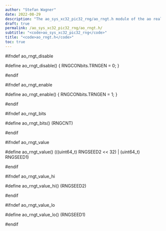 ```yaml
---
author: "Stefan Wagner"
date: 2022-08-29
description: "The ao_sys_xc32_pic32_rng/ao_rngt.h module of the ao real-time operating system."
draft: true
permalink: /ao_sys_xc32_pic32_rng/ao_rngt.h/ 
subtitle: "<code>ao_sys_xc32_pic32_rng</code>"
title: "<code>ao_rngt.h</code>"
toc: true
---
```


#ifndef ao_rngt_disable

#define ao_rngt_disable()   { RNGCONbits.TRNGEN = 0; }

#endif

#ifndef ao_rngt_enable

#define ao_rngt_enable()    { RNGCONbits.TRNGEN = 1; }

#endif

#ifndef ao_rngt_bits

#define ao_rngt_bits()      (RNGCNT)

#endif

#ifndef ao_rngt_value

#define ao_rngt_value()     (((uint64_t) RNGSEED2 << 32) | (uint64_t) RNGSEED1)

#endif

#ifndef ao_rngt_value_hi

#define ao_rngt_value_hi()  (RNGSEED2)

#endif

#ifndef ao_rngt_value_lo

#define ao_rngt_value_lo()  (RNGSEED1)

#endif

